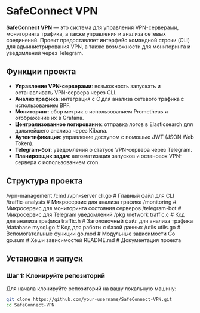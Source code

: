 # SafeConnect VPN

**SafeConnect VPN** — это система для управления VPN-серверами, мониторинга трафика, а также управления и анализа сетевых соединений. Проект предоставляет интерфейс командной строки (CLI) для администрирования VPN, а также возможности для мониторинга и уведомлений через Telegram.

## Функции проекта

- **Управление VPN-серверами**: возможность запускать и останавливать VPN-сервера через CLI.
- **Анализ трафика**: интеграция с C для анализа сетевого трафика с использованием BPF.
- **Мониторинг**: сбор метрик с использованием Prometheus и отображение их в Grafana.
- **Централизованное логирование**: отправка логов в Elasticsearch для дальнейшего анализа через Kibana.
- **Аутентификация**: управление доступом с помощью JWT (JSON Web Token).
- **Telegram-бот**: уведомления о статусе VPN-сервера через Telegram.
- **Планировщик задач**: автоматизация запусков и остановок VPN-сервера с использованием cron.

## Структура проекта

/vpn-management /cmd /vpn-server cli.go # Главный файл для CLI /traffic-analysis # Микросервис для анализа трафика /monitoring # Микросервис для мониторинга состояния серверов /telegram-bot # Микросервис для Telegram уведомлений /pkg /network traffic.c # Код для анализа трафика traffic.h # Заголовочный файл для анализа трафика /database mysql.go # Код для работы с базой данных /utils utils.go # Вспомогательные функции go.mod # Модульные зависимости Go go.sum # Хеши зависимостей README.md # Документация проекта



## Установка и запуск

### Шаг 1: Клонируйте репозиторий

Для начала клонируйте репозиторий на вашу локальную машину:

```bash
git clone https://github.com/your-username/SafeConnect-VPN.git
cd SafeConnect-VPN
